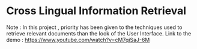 # Cross Lingual Information Retrieval
Note : In this project , priority has been given to the techniques used to retrieve relevant documents than the look of the User Interface.
Link to the demo : https://www.youtube.com/watch?v=cM7qiSaJ-6M
